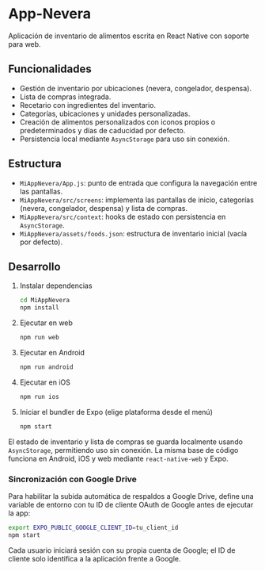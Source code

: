 # App-Nevera

Aplicación de inventario de alimentos escrita en React Native con soporte para web.

## Funcionalidades
- Gestión de inventario por ubicaciones (nevera, congelador, despensa).
- Lista de compras integrada.
- Recetario con ingredientes del inventario.
- Categorías, ubicaciones y unidades personalizadas.
- Creación de alimentos personalizados con iconos propios o predeterminados y días de caducidad por defecto.
- Persistencia local mediante `AsyncStorage` para uso sin conexión.

## Estructura
- `MiAppNevera/App.js`: punto de entrada que configura la navegación entre las pantallas.
- `MiAppNevera/src/screens`: implementa las pantallas de inicio, categorías (nevera, congelador, despensa) y lista de compras.
- `MiAppNevera/src/context`: hooks de estado con persistencia en `AsyncStorage`.
- `MiAppNevera/assets/foods.json`: estructura de inventario inicial (vacía por defecto).

## Desarrollo
1. Instalar dependencias
   ```bash
   cd MiAppNevera
   npm install
   ```
2. Ejecutar en web
   ```bash
   npm run web
   ```
3. Ejecutar en Android
   ```bash
   npm run android
   ```
4. Ejecutar en iOS
   ```bash
   npm run ios
   ```
5. Iniciar el bundler de Expo (elige plataforma desde el menú)
   ```bash
   npm start
   ```

El estado de inventario y lista de compras se guarda localmente usando `AsyncStorage`,
permitiendo uso sin conexión. La misma base de código funciona en Android, iOS y web
mediante `react-native-web` y Expo.

### Sincronización con Google Drive

Para habilitar la subida automática de respaldos a Google Drive, define una variable de
entorno con tu ID de cliente OAuth de Google antes de ejecutar la app:

```bash
export EXPO_PUBLIC_GOOGLE_CLIENT_ID=tu_client_id
npm start
```

Cada usuario iniciará sesión con su propia cuenta de Google; el ID de cliente solo
identifica a la aplicación frente a Google.
